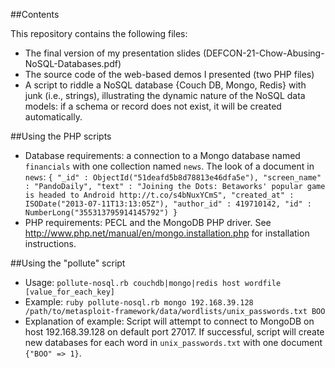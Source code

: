 ##Contents

This repository contains the following files:
* The final version of my presentation slides (DEFCON-21-Chow-Abusing-NoSQL-Databases.pdf)
* The source code of the web-based demos I presented (two PHP files)
* A script to riddle a NoSQL database {Couch DB, Mongo, Redis} with junk (i.e., strings), illustrating the dynamic nature of the NoSQL data models: if a schema or record does not exist, it will be created automatically.

##Using the PHP scripts
* Database requirements: a connection to a Mongo database named `financials` with one collection named `news`.  The look of a document in `news`:
	`{ "_id" : ObjectId("51deafd5b8d78813e46dfa5e"),
	"screen_name" : "PandoDaily",
	"text" : "Joining the Dots: Betaworks' popular game is headed to Android http://t.co/s4bNuxYCmS",
	"created_at" : ISODate("2013-07-11T13:13:05Z"),
	"author_id" : 419710142,
	"id" : NumberLong("355313795914145792") }`
* PHP requirements: PECL and the MongoDB PHP driver.  See http://www.php.net/manual/en/mongo.installation.php for installation instructions.

##Using the "pollute" script
* Usage: `pollute-nosql.rb couchdb|mongo|redis host wordfile [value_for_each_key]`
* Example: `ruby pollute-nosql.rb mongo 192.168.39.128 /path/to/metasploit-framework/data/wordlists/unix_passwords.txt BOO`
* Explanation of example: Script will attempt to connect to MongoDB on host 192.168.39.128 on default port 27017. If successful, script will create new databases for each word in `unix_passwords.txt` with one document `{"BOO" => 1}`.
